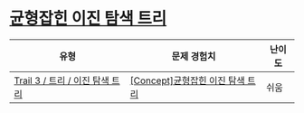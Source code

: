 # [균형잡힌 이진 탐색 트리](https://www.codetree.ai/trails/complete/curated-cards/intro-balanced-binary-tree)

|유형|문제 경험치|난이도|
|---|---|---|
|[Trail 3 / 트리 / 이진 탐색 트리](https://www.codetree.ai/trail-info/novice-high/)|[[Concept]균형잡힌 이진 탐색 트리](https://www.codetree.ai/trails/complete/curated-cards/intro-balanced-binary-tree/)|쉬움|

